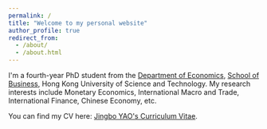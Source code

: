 ```yaml
---
permalink: /
title: "Welcome to my personal website"
author_profile: true
redirect_from: 
  - /about/
  - /about.html
---
```



I'm a fourth-year PhD student from the [Department of Economics](https://econ.hkust.edu.hk/homepage), [School of Business](https://bm.hkust.edu.hk/), Hong Kong University of Science and Technology. My research interests include Monetary Economics, International Macro and Trade, International Finance, Chinese Economy, etc.

You can find my CV here: [Jingbo YAO's Curriculum Vitae](../assets/CV_jingbo.pdf).

[Email]: jyaoam@connect.ust.hk


